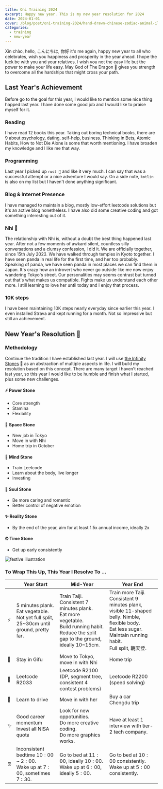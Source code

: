```yaml
---
title: Oni Training 2024
excerpt: Happy new year. This is my new year resolution for 2024
date: 2024-01-01
cover: /blog/post/oni-training-2024/hand-drawn-chinese-zodiac-animal-illustration.jpg
categories:
  - training
  - new-year
---
```


Xin chào, hello, こんにちは, 你好 it's me again, happy new year to all who celebrates, wish you happiness and prosperity in the year ahead. I hope the luck be with you and your relatives. I wish you not the easy life but the power to make your life easy. May God of The Dragon 🐲 gives you strength to overcome all the hardships that might cross your path.

## Last Year's Achievement

Before go to the goal for this year, I would like to mention some nice thing happed last year. I have done some good job and I would like to praise myself for it.

### Reading

I have read 12 books this year. Taking out boring technical books, there are 9 about psychology, dating, self-help, business. Thinking in Bets, Atomic Habits, How to Not Die Alone is some that worth mentioning. I have broaden my knowledge and I like me that way.

### Programming

Last year I picked up `rust 🦀` and like it very much. I can say that was a successful attempt or a nice adventure I would say. On a side note, `kotlin` is also on my list but I haven't done anything significant.

### Blog & Internet Presence

I have managed to maintain a blog, mostly low-effort leetcode solutions but it's an active blog nonetheless. I have also did some creative coding and got something interesting out of it.

### Nhi 💖

The relationship with Nhi is, without a doubt the best thing happened last year. After not a few moments of awkard silent, countless silly conversations and a clumsy confession, I did it. We are officially together, since 15<super>th</super> July 2023. We have walked through temples in Kyoto together. I have seen panda in real life for the first time, and her too probably. Speaking of panda, we have seen panda in most places we can find them in Japan. It's crazy how an introvert who never go outside like me now enjoy wandering Tokyo's street. Our personalities may seems contrast but turned out that's what makes us compatible. Fights make us understand each other more. I still learning to love her until today and I enjoy that process.

### 10K steps

I have been maintaining 10K steps nearly everyday since earlier this year. I even installed Strava and kept running for a month. Not so impressive but still an achievement.

## New Year's Resolution 🎉

### Methodology

Continue the tradition I have established last year. I will use [the Infinity Stones](https://en.wikipedia.org/wiki/Infinity_Stones) 💎 as an abstraction of multiple aspects in life. I will build my resolution based on this concept. There are many target I haven't reached last year, so this year I would like to be humble and finish what I started, plus some new challenges.

#### ⚡ Power Stone

- Core strength
- Stamina
- Flexibility

#### 🐾 Space Stone

- New job in Tokyo
- Move in with Nhi
- Home trip in October

#### 🧠 Mind Stone

- Train Leetcode
- Learn about the body, live longer
- Investing

#### 💖 Soul Stone

- Be more caring and romantic
- Better control of negative emotion

#### ✨ Reality Stone

- By the end of the year, aim for at least 1.5x annual income, ideally 2x

#### ⏰ Time Stone

- Get up early consistently

![festive illustration](/blog/post/oni-training-2024/job516-namcha-09.jpg)

### To Wrap This Up, This Year I Resolve To ...

|     | Year Start                                                                                       | Mid-Year                                                                                                                                                  | Year End                                                                                                                                                                     |
| --- | ------------------------------------------------------------------------------------------------ | --------------------------------------------------------------------------------------------------------------------------------------------------------- | ---------------------------------------------------------------------------------------------------------------------------------------------------------------------------- |
| ⚡  | 5 minutes plank.<br />Eat vegetable.<br /> Not yet full split, 25~30cm until ground, pretty far. | Train Taiji.<br />Consistent 7 minutes plank.<br />Eat more vegetable.<br/>Build running habit.<br />Reduce the split gap to the ground, ideally 10~15cm. | Train more Taiji.<br />Consistent 9 minutes plank, visible 11-shaped belly. Nimble, flexible body.<br />Eat less sugar.<br/>Maintain running habit.<br />Full split, 朝天登. |
| 🐾  | Stay in Gifu                                                                                     | Move to Tokyo, move in with Nhi                                                                                                                           | Home trip                                                                                                                                                                    |
| 🧠  | Leetcode R2033                                                                                   | Leetcode R2100 (DP, segment tree, consistent 4 contest problems)                                                                                          | Leetcode R2200 (speed solving)                                                                                                                                               |
| 💖  | Learn to drive                                                                                   | Move in with her                                                                                                                                          | Buy a car<br/>Chengdu trip                                                                                                                                                   |
| ✨  | Good career momentum<br/> Invest all NISA quota                                                  | Look for new oppotunities.<br />Do more creative coding.<br />Do more graphics works.                                                                     | Have at least 1 interview with tier-2 tech company.<br />                                                                                                                    |
| ⏰  | Inconsistent bedtime $10:00$ ~ $2:00$.<br />Wake up at $7:00$, sometimes $7:30$.                 | Go to bed at $11:00$, ideally $10:00$. <br />Wake up at $6:00$, ideally $5:00$.                                                                           | Go to bed at $10:00$ consistently.<br />Wake up at $5:00$ consistently.                                                                                                      |
